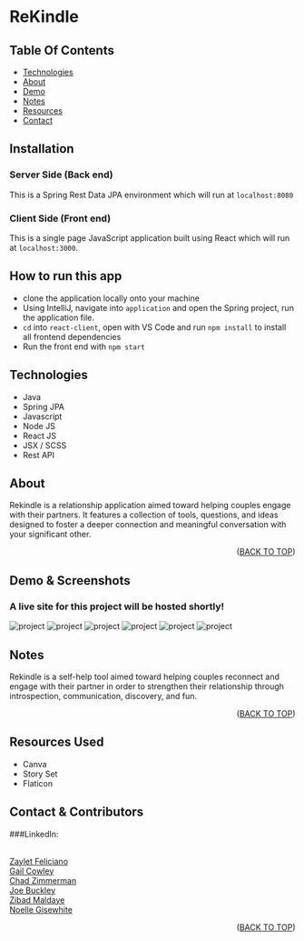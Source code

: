 # ReKindle

<div id="top"></div>

## Table Of Contents

- <a href="#lang">Technologies</a>
- <a href="#about">About</a>
- <a href="#demo">Demo</a>
- <a href="#notes">Notes</a>
- <a href="#resources">Resources</a>
- <a href="#contact">Contact</a>

## Installation

### Server Side (Back end)
This is a Spring Rest Data JPA environment which will run at `localhost:8080`

### Client Side (Front end)

This is a single page JavaScript application built using React which will run at `localhost:3000`.

## How to run this app

- clone the application locally onto your machine
- Using IntelliJ, navigate into `application` and open the Spring project, run the application file.
- `cd` into `react-client`, open with VS Code and run `npm install` to install all frontend dependencies
- Run the front end with `npm start`

<div id ="lang">

## Technologies

- Java
- Spring JPA
- Javascript
- Node JS
- React JS
- JSX / SCSS
- Rest API

<!-- About -->
<div id ="about">

## About

Rekindle is a relationship application aimed toward helping couples engage with their partners. It features a collection of tools, questions, and ideas designed to foster a deeper connection and meaningful conversation with your significant other.

<p align="right">(<a href="#top">BACK TO TOP</a>)</p>

<div id ="demo">

## Demo & Screenshots

### A live site for this project will be hosted shortly!

<img src='application/src/main/resources/static/images/rek-ss-01.png' border='0' alt='project'/>

<img src='application/src/main/resources/static/images/rek-ss-02.png' border='0' alt='project'/>

<img src='application/src/main/resources/static/images/rek-ss-03.png' border='0' alt='project'/>

<img src='application/src/main/resources/static/images/rek-ss-04.png' border='0' alt='project'/>

<img src='application/src/main/resources/static/images/rek-ss-05.png' border='0' alt='project'/>

<img src='application/src/main/resources/static/images/rek-ss-06.png' border='0' alt='project'/>


<div id ="notes">

## Notes

Rekindle is a self-help tool aimed toward helping couples reconnect and engage with their partner in order to strengthen their relationship through introspection, communication, discovery, and fun.

<p align="right">(<a href="#top">BACK TO TOP</a>)</p>

<div id ="resources">

## Resources Used

- Canva
- Story Set
- Flaticon

<div id="contact">

## Contact & Contributors

###LinkedIn:

<br><a href="https://www.linkedin.com/in/zayletfeliciano/">Zaylet Feliciano</a>
<br><a href="https://www.linkedin.com/in/11gailanne/">Gail Cowley</a>
<br><a href="https://www.linkedin.com/in/chad-zimmerman-4b4b35220/">Chad Zimmerman</a>
<br><a href="https://www.linkedin.com/in/joe-buckley-4358561a2/">Joe Buckley</a>
<br><a href="https://www.linkedin.com/in/zibad/">Zibad Maldaye</a>
<br><a href="https://www.linkedin.com/in/noellegisewhite/">Noelle Gisewhite</a>

<p align="right">(<a href="#top">BACK TO TOP</a>)</p>
